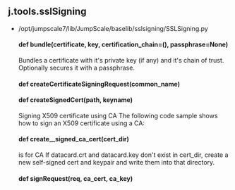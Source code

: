 ## j.tools.sslSigning

- /opt/jumpscale7/lib/JumpScale/baselib/sslsigning/SSLSigning.py

    #### def bundle(certificate, key, certification_chain=(), passphrase=None) 
    
    Bundles a certificate with it's private key (if any) and it's chain of trust.
    Optionally secures it with a passphrase.
    #### def createCertificateSigningRequest(common_name) 
    #### def createSignedCert(path, keyname) 
    
    Signing X509 certificate using CA
    The following code sample shows how to sign an X509 certificate using a CA:
    #### def create__signed_ca_cert(cert_dir) 
    
    is for CA
    If datacard.crt and datacard.key don't exist in cert_dir, create a new
    self-signed cert and keypair and write them into that directory.
    #### def signRequest(req, ca_cert, ca_key) 
